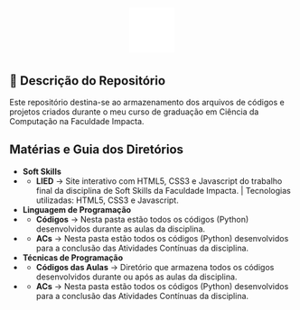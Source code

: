 <h1 align="center">
    <img alt="Impacta Logo" height="80" title="Azure Logo" src=".github/impacta-logo.png">
</h1>

## 📁 Descrição do Repositório

Este repositório destina-se ao armazenamento dos arquivos de códigos e projetos criados durante o meu curso de graduação em Ciência da Computação na Faculdade Impacta.

## Matérias e Guia dos Diretórios

- **Soft Skills**
- - **LIED** -> Site interativo com HTML5, CSS3 e Javascript do trabalho final da disciplina de Soft Skills da Faculdade Impacta. | Tecnologias utilizadas: HTML5, CSS3 e Javascript.
- **Linguagem de Programação**
- - **Códigos** -> Nesta pasta estão todos os códigos (Python) desenvolvidos durante as aulas da disciplina.
- - **ACs** -> Nesta pasta estão todos os códigos (Python) desenvolvidos para a conclusão das Atividades Contínuas da disciplina.
- **Técnicas de Programação**
- - **Códigos das Aulas** -> Diretório que armazena todos os códigos desenvolvidos durante ou após as aulas da disciplina.
- - **ACs** -> Nesta pasta estão todos os códigos (Python) desenvolvidos para a conclusão das Atividades Contínuas da disciplina.
